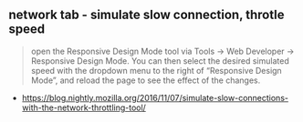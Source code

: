 ## network tab - simulate slow connection, throtle speed

>open the Responsive Design Mode tool via Tools → Web Developer → Responsive Design Mode. You can then select the desired simulated speed with the dropdown menu to the right of “Responsive Design Mode”, and reload the page to see the effect of the changes.

- https://blog.nightly.mozilla.org/2016/11/07/simulate-slow-connections-with-the-network-throttling-tool/